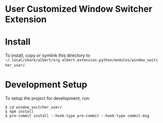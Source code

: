 # User Customized Window Switcher Extension
# Install
To install, copy or symlink this directory to `~/.local/share/albert/org.albert.extension.python/modules/window_switcher_user/`.

# Development Setup
To setup the project for development, run:

    $ cd window_switcher_user/
    $ npm install
    $ pre-commit install --hook-type pre-commit --hook-type commit-msg

